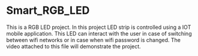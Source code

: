 # Smart_RGB_LED
This is a RGB LED project. In this project LED strip is controlled using a IOT mobile application. This LED can interact with the user in case of switching between wifi networks or in case when wifi password is changed. The video attached to this file will demonstrate the project.
